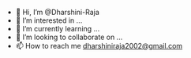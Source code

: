 - 👋 Hi, I’m @Dharshini-Raja
- 👀 I’m interested in ...
- 🌱 I’m currently learning ...
- 💞️ I’m looking to collaborate on ...
- 📫 How to reach me dharshiniraja2002@gmail.com

<!---
Dharshini-Raja/Dharshini-Raja is a ✨ special ✨ repository because its `README.md` (this file) appears on your GitHub profile.
You can click the Preview link to take a look at your changes.
--->
